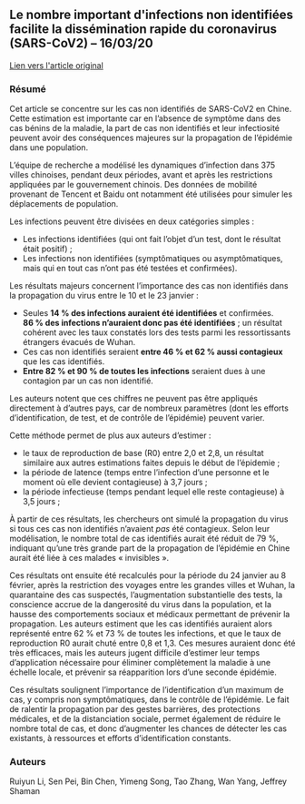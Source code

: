 ## Le nombre important d'infections non identifiées facilite la dissémination rapide du coronavirus (SARS-CoV2) – 16/03/20

[Lien vers l'article original](https://science.sciencemag.org/content/early/2020/03/13/science.abb3221)

### Résumé

Cet article se concentre sur les cas non identifiés de SARS-CoV2 en Chine. Cette estimation est importante car en l’absence de symptôme dans des cas bénins de la maladie, la part de cas non identifiés et leur infectiosité peuvent avoir des conséquences majeures sur la propagation de l’épidémie dans une population.

L’équipe de recherche a modélisé les dynamiques d’infection dans 375 villes chinoises, pendant deux périodes, avant et après les restrictions appliquées par le gouvernement chinois. Des données de mobilité provenant de Tencent et Baidu ont notamment été utilisées pour simuler les déplacements de population.

Les infections peuvent être divisées en deux catégories simples :

- Les infections identifiées (qui ont fait l’objet d’un test, dont le résultat était positif) ;
- Les infections non identifiées (symptômatiques ou asymptômatiques, mais qui en tout cas n’ont pas été testées et confirmées).

Les résultats majeurs concernent l’importance des cas non identifiés dans la propagation du virus entre le 10 et le 23 janvier :

- Seules **14 % des infections auraient été identifiées** et confirmées. **86 % des infections n’auraient donc pas été identifiées** ; un résultat cohérent avec les taux constatés lors des tests parmi les ressortissants étrangers évacués de Wuhan.
- Ces cas non identifiés seraient **entre 46 % et 62 % aussi contagieux** que les cas identifiés.
- **Entre 82 % et 90 % de toutes les infections** seraient dues à une contagion par un cas non identifié.

Les auteurs notent que ces chiffres ne peuvent pas être appliqués directement à d’autres pays, car de nombreux paramètres (dont les efforts d’identification, de test, et de contrôle de l’épidémie) peuvent varier.

Cette méthode permet de plus aux auteurs d’estimer :

- le taux de reproduction de base (R0) entre 2,0 et 2,8, un résultat similaire aux autres estimations faites depuis le début de l’épidemie ;
- la période de latence (temps entre l’infection d’une personne et le moment où elle devient contagieuse) à 3,7 jours ;
- la période infectieuse (temps pendant lequel elle reste contagieuse) à 3,5 jours ;

À partir de ces résultats, les chercheurs ont simulé la propagation du virus si tous ces cas non identifiés n’avaient _pas_ été contagieux. Selon leur modélisation, le nombre total de cas identifiés aurait été réduit de 79 %, indiquant qu’une très grande part de la propagation de l’épidémie en Chine aurait été liée à ces malades « invisibles ».

Ces résultats ont ensuite été recalculés pour la période du 24 janvier au 8 février, après la restriction des voyages entre les grandes villes et Wuhan, la quarantaine des cas suspectés, l’augmentation substantielle des tests, la conscience accrue de la dangerosité du virus dans la population, et la hausse des comportements sociaux et médicaux permettant de prévenir la propagation. Les auteurs estiment que les cas identifiés auraient alors représenté entre 62 % et 73 % de toutes les infections, et que le taux de reproduction R0 aurait chuté entre 0,8 et 1,3. Ces mesures auraient donc été très efficaces, mais les auteurs jugent difficile d’estimer leur temps d’application nécessaire pour éliminer complètement la maladie à une échelle locale, et prévenir sa réapparition lors d’une seconde épidémie.

Ces résultats soulignent l’importance de l’identification d’un maximum de cas, y compris non symptômatiques, dans le contrôle de l’épidémie. Le fait de ralentir la propagation par des gestes barrières, des protections médicales, et de la distanciation sociale, permet également de réduire le nombre total de cas, et donc d’augmenter les chances de détecter les cas existants, à ressources et efforts d’identification constants.

### Auteurs

Ruiyun Li, Sen Pei, Bin Chen, Yimeng Song, Tao Zhang, Wan Yang, Jeffrey Shaman
